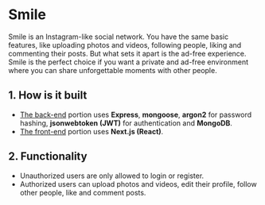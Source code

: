 # Smile

Smile is an Instagram-like social network. You have the same basic features, like uploading photos and videos, following people, liking and commenting their posts. But what sets it apart is the ad-free experience. Smile is the perfect choice if you want a private and ad-free environment where you can share unforgettable moments with other people.

## 1. How is it built
* [The back-end](./REST-API) portion uses **Express**, **mongoose**, **argon2** for password hashing, **jsonwebtoken (JWT)** for authentication and **MongoDB**.
* [The front-end](./smile) portion uses **Next.js (React)**.

## 2. Functionality
* Unauthorized users are only allowed to login or register.
* Authorized users can upload photos and videos, edit their profile, follow other people, like and comment posts.
